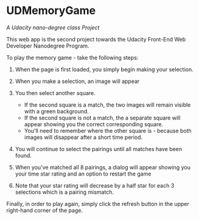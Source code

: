 # UDMemoryGame
_A Udacity nano-degree class Project_

This web app is the second project towards the Udacity Front-End Web Developer Nanodegree Program.

To play the memory game - take the following steps:

1.  When the page is first loaded, you simply begin making your selection.

2.  When you make a selection, an image will appear

3.  You then select another square.
    *   If the second square is a match, the two images will remain visible with a green background.
    *   If the second square is not a match, the a separate square will appear showing you the correct corresponding square.
    *   You'll need to remember where the other square is - because both images will disappear after a short time period.

4.  You will continue to select the pairings until all matches have been found.

5.  When you've matched all 8 pairings, a dialog will appear showing you your time star rating and an option to restart the game

6.  Note that your star rating will decrease by a half star for each 3 selections which is a pairing mismatch.

Finally, in order to play again, simply click the refresh button in the upper right-hand corner of the page.